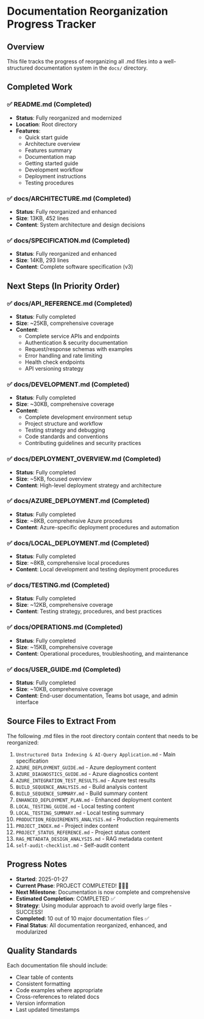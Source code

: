 # Documentation Reorganization Progress Tracker

## Overview
This file tracks the progress of reorganizing all .md files into a well-structured documentation system in the `docs/` directory.

## Completed Work

### ✅ README.md (Completed)
- **Status**: Fully reorganized and modernized
- **Location**: Root directory
- **Features**: 
  - Quick start guide
  - Architecture overview
  - Features summary
  - Documentation map
  - Getting started guide
  - Development workflow
  - Deployment instructions
  - Testing procedures

### ✅ docs/ARCHITECTURE.md (Completed)
- **Status**: Fully reorganized and enhanced
- **Size**: 13KB, 452 lines
- **Content**: System architecture and design decisions

### ✅ docs/SPECIFICATION.md (Completed)
- **Status**: Fully reorganized and enhanced  
- **Size**: 14KB, 293 lines
- **Content**: Complete software specification (v3)

## Next Steps (In Priority Order)

### ✅ docs/API_REFERENCE.md (Completed)
- **Status**: Fully completed
- **Size**: ~25KB, comprehensive coverage
- **Content**: 
  - Complete service APIs and endpoints
  - Authentication & security documentation
  - Request/response schemas with examples
  - Error handling and rate limiting
  - Health check endpoints
  - API versioning strategy

### ✅ docs/DEVELOPMENT.md (Completed)
- **Status**: Fully completed
- **Size**: ~30KB, comprehensive coverage
- **Content**: 
  - Complete development environment setup
  - Project structure and workflow
  - Testing strategy and debugging
  - Code standards and conventions
  - Contributing guidelines and security practices

### ✅ docs/DEPLOYMENT_OVERVIEW.md (Completed)
- **Status**: Fully completed
- **Size**: ~5KB, focused overview
- **Content**: High-level deployment strategy and architecture

### ✅ docs/AZURE_DEPLOYMENT.md (Completed)
- **Status**: Fully completed
- **Size**: ~8KB, comprehensive Azure procedures
- **Content**: Azure-specific deployment procedures and automation

### ✅ docs/LOCAL_DEPLOYMENT.md (Completed)
- **Status**: Fully completed
- **Size**: ~8KB, comprehensive local procedures
- **Content**: Local development and testing deployment procedures

### ✅ docs/TESTING.md (Completed)
- **Status**: Fully completed
- **Size**: ~12KB, comprehensive coverage
- **Content**: Testing strategy, procedures, and best practices

### ✅ docs/OPERATIONS.md (Completed)
- **Status**: Fully completed
- **Size**: ~15KB, comprehensive coverage
- **Content**: Operational procedures, troubleshooting, and maintenance

### ✅ docs/USER_GUIDE.md (Completed)
- **Status**: Fully completed
- **Size**: ~10KB, comprehensive coverage
- **Content**: End-user documentation, Teams bot usage, and admin interface

## Source Files to Extract From
The following .md files in the root directory contain content that needs to be reorganized:

1. `Unstructured Data Indexing & AI-Query Application.md` - Main specification
2. `AZURE_DEPLOYMENT_GUIDE.md` - Azure deployment content
3. `AZURE_DIAGNOSTICS_GUIDE.md` - Azure diagnostics content
4. `AZURE_INTEGRATION_TEST_RESULTS.md` - Azure test results
5. `BUILD_SEQUENCE_ANALYSIS.md` - Build analysis content
6. `BUILD_SEQUENCE_SUMMARY.md` - Build summary content
7. `ENHANCED_DEPLOYMENT_PLAN.md` - Enhanced deployment content
8. `LOCAL_TESTING_GUIDE.md` - Local testing content
9. `LOCAL_TESTING_SUMMARY.md` - Local testing summary
10. `PRODUCTION_REQUIREMENTS_ANALYSIS.md` - Production requirements
11. `PROJECT_INDEX.md` - Project index content
12. `PROJECT_STATUS_REFERENCE.md` - Project status content
13. `RAG_METADATA_DESIGN_ANALYSIS.md` - RAG metadata content
14. `self-audit-checklist.md` - Self-audit content

## Progress Notes
- **Started**: 2025-01-27
- **Current Phase**: PROJECT COMPLETED! 🎉🎉🎉
- **Next Milestone**: Documentation is now complete and comprehensive
- **Estimated Completion**: COMPLETED ✅
- **Strategy**: Using modular approach to avoid overly large files - SUCCESS!
- **Completed**: 10 out of 10 major documentation files ✅
- **Final Status**: All documentation reorganized, enhanced, and modularized

## Quality Standards
Each documentation file should include:
- Clear table of contents
- Consistent formatting
- Code examples where appropriate
- Cross-references to related docs
- Version information
- Last updated timestamps
